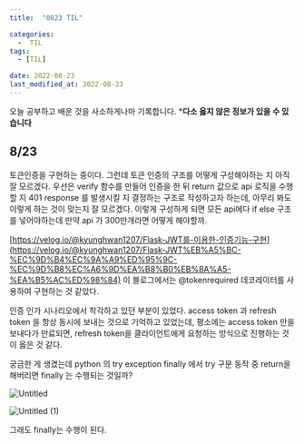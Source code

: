 ```yaml
---
title:  "0823 TIL" 

categories:
  -  TIL
tags:
  - [TIL]

date: 2022-08-23
last_modified_at: 2022-08-23
---
```


오늘 공부하고 배운 것을 사소하게나마 기록합니다. 
***다소 옳지 않은 정보가 있을 수 있습니다**

## 8/23

토큰인증을 구현하는 중이다. 그런데 토큰 인증의 구조를 어떻게 구성해야하는 지 아직 잘 모르겠다. 우선은 verify 함수를 만들어 인증을 한 뒤 return 값으로 api 로직을 수행할 지 401 response 를 발생시킬 지 결정하는 구조로 작성하고자 하는데, 아무리 봐도 이렇게 하는 것이 맞는지 잘 모르겠다. 이렇게 구성하게 되면 모든 api에다 if else 구조를 넣어야하는데 만약 api 가 300만개라면 어떻게 해야할까. 

[https://velog.io/@kyunghwan1207/Flask-JWT를-이용한-인증기능-구현](https://velog.io/@kyunghwan1207/Flask-JWT%EB%A5%BC-%EC%9D%B4%EC%9A%A9%ED%95%9C-%EC%9D%B8%EC%A6%9D%EA%B8%B0%EB%8A%A5-%EA%B5%AC%ED%98%84) 이 블로그에서는 @tokenrequired 데코레이터를 사용하여 구현하는 것 같았다. 

인증 인가 시나리오에서 착각하고 있던 부분이 있었다. access token 과 refresh token 을 항상 동시에 보내는 것으로 기억하고 있었는데, 평소에는 access token 만을 보내다가 만료되면, refresh token을 클라이언트에게 요청하는 방식으로 진행하는 것이 옳은 것 같다. 

궁금한 게 생겼는데 python 의 try exception finally 에서 try 구문 동작 중 return을 해버리면 finally 는 수행되는 것일까? 

![Untitled](https://user-images.githubusercontent.com/86303312/186185247-ce2ec85a-70d9-4bef-8bdc-9417c5ddbcda.png)

![Untitled (1)](https://user-images.githubusercontent.com/86303312/186185312-61555126-43b0-4a87-8e30-1e4845521232.png)

그래도 finally는 수행이 된다.
